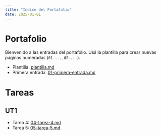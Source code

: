 ```yaml
---
title: "Índice del Portafolio"
date: 2025-01-01
---
```


# Portafolio

Bienvenido a las entradas del portafolio. Usá la plantilla para crear nuevas páginas numeradas
(`01-...`, `02-...`).

- Plantilla: [plantilla.md](plantilla.md)
- Primera entrada: [01-primera-entrada.md](01-primera-entrada.md)

# Tareas
## UT1
- Tarea 4: [04-tarea-4.md](04-tarea-4.md)
- Tarea 5: [05-tarea-5.md](05-tarea-5.md)

